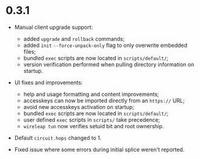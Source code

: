 # 0.3.1

- Manual client upgrade support:
    - added `upgrade` and `rollback` commands;
    - added `init` `--force-unpack-only` flag to only overwrite
      embedded files;
    - bundled `exec` scripts are now located in `scripts/default/`;
    - version verification performed when pulling directory information
      on startup.

- UI fixes and improvements:
    - help and usage formatting and content improvements;
    - accesskeys can now be imported directly from an `https://` URL;
    - avoid new accesskeys activation on startup;
    - bundled `exec` scripts are now located in `scripts/default/`;
    - user defined `exec` scripts in `scripts/` take precedence;
    - `wireleap tun` now verifies setuid bit and root ownership.

- Default `circuit.hops` changed to 1.
- Fixed issue where some errors during initial splice weren't reported.
